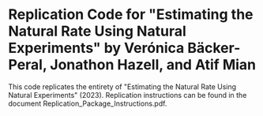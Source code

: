 # Replication Code for "Estimating the Natural Rate Using Natural Experiments" by Verónica Bäcker-Peral, Jonathon Hazell, and Atif Mian

This code replicates the entirety of "Estimating the Natural Rate Using Natural Experiments" (2023). Replication instructions can be found in the document Replication_Package_Instructions.pdf.

